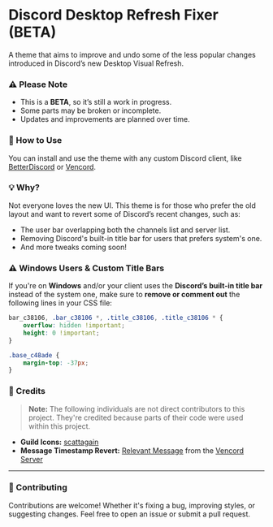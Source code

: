 # Discord Desktop Refresh Fixer (BETA)

A theme that aims to improve and undo some of the less popular changes introduced in Discord’s new Desktop Visual Refresh.

### ⚠️ Please Note
- This is a **BETA**, so it’s still a work in progress.
- Some parts may be broken or incomplete.
- Updates and improvements are planned over time.

### 💾 How to Use
You can install and use the theme with any custom Discord client, like [BetterDiscord](https://betterdiscord.app/) or [Vencord](https://vencord.dev/).

### 💡 Why?
Not everyone loves the new UI. This theme is for those who prefer the old layout and want to revert some of Discord’s recent changes, such as:
- The user bar overlapping both the channels list and server list.
- Removing Discord's built-in title bar for users that prefers system's one.
- And more tweaks coming soon!

### ⚠️ Windows Users & Custom Title Bars

If you're on **Windows** and/or your client uses the **Discord’s built-in title bar** instead of the system one, make sure to **remove or comment out** the following lines in your CSS file:

```css
bar_c38106, .bar_c38106 *, .title_c38106, .title_c38106 * {
    overflow: hidden !important;
    height: 0 !important;
}

.base_c48ade {
    margin-top: -37px;
}
```

### 📜 Credits
> **Note:** The following individuals are not direct contributors to this project. They're credited because parts of their code were used within this project.

- **Guild Icons:** [scattagain](https://github.com/scattagain)
- **Message Timestamp Revert:** [Relevant Message](https://discord.com/channels/1015060230222131221/1028106818368589824/1354458308714696816) from the [Vencord Server](https://discord.gg/vencord)

---

### 🤝 Contributing
Contributions are welcome! Whether it's fixing a bug, improving styles, or suggesting changes.
Feel free to open an issue or submit a pull request.
